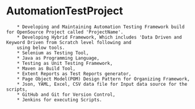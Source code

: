 # AutomationTestProject
        * Developing and Maintaining Automation Testing Framework build for OpenSource Project called 'ProjectName'.
        * Developing Hybrid Framework, Which includes 'Data Driven and Keyword Driven from Scratch level following and
        using below tools.
        * Selenium as Testing Tool,
        * Java as Programming Language,
        * Testing as Unit Testing Framework,
        * Maven as Build Tool,
        * Extent Reports as Test Reports generator,
        * Page Object Model(POM) Design Pattern for Organizing Framework,
        * Json, YAML, Excel, CSV data file for Input data source for the scripts,
        * GitHub and Git for Version Control,
        * Jenkins for executing Scripts.
